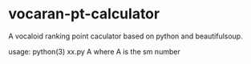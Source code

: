 # vocaran-pt-calculator
A vocaloid ranking point caculator based on python and beautifulsoup.

usage: python(3) xx.py A where A is the sm number
